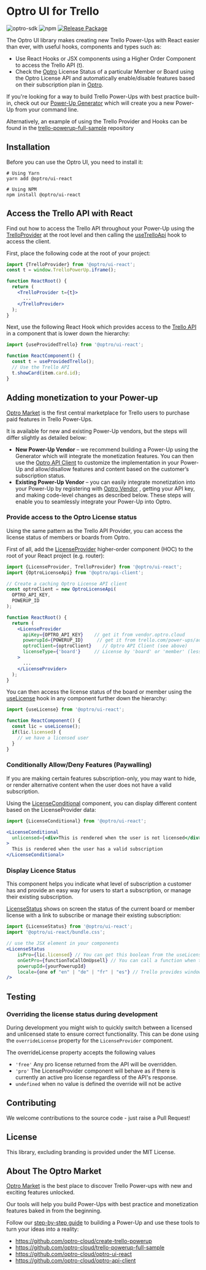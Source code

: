 # Optro UI for Trello
![optro-sdk](https://img.shields.io/badge/Optro-SDK-blue)
![npm](https://img.shields.io/npm/v/@optro/ui-react)
[![Release Package](https://github.com/optro-cloud/optro-ui-react/actions/workflows/main.yml/badge.svg)](https://github.com/optro-cloud/optro-ui-react/actions/workflows/main.yml)

The Optro UI library makes creating new Trello Power-Ups with React easier than ever, with useful hooks, components and types such as:
* Use React Hooks or JSX components using a Higher Order Component to access the Trello API (t).
* Check the [Optro](https://vendor.optro.cloud/) License Status of a particular Member or Board using the Optro License API and automatically enable/disable features based on their subscription plan in [Optro](https://www.optro.cloud/).

If you're looking for a way to build Trello Power-Ups with best practice built-in, check out our [Power-Up Generator](https://github.com/optro-cloud/create-trello-powerup) which will create you a new Power-Up from your command line.

Alternatively, an example of using the Trello Provider and Hooks can be found in the [trello-powerup-full-sample](https://github.com/optro-cloud/trello-powerup-full-sample/blob/main/src/router.tsx#L17) repository

## Installation

Before you can use the Optro UI, you need to install it:

```console
# Using Yarn
yarn add @optro/ui-react

# Using NPM
npm install @optro/ui-react
```

##  Access the Trello API with React

Find out how to access the Trello API throughout your Power-Up using the [TrelloProvider](https://github.com/optro-cloud/optro-ui-react/blob/main/src/trello-provider/TrelloProvider.tsx) at the root level and then calling the [useTrelloApi](https://github.com/optro-cloud/optro-ui-react/blob/main/src/use-trello-api/useTrelloApi.ts) hook to access the client.

First, place the following code at the root of your project:

```jsx
import {TrelloProvider} from '@optro/ui-react';
const t = window.TrelloPowerUp.iframe();

function ReactRoot() {
  return (
    <TrelloProvider t={t}>
      ...
    </TrelloProvider>
  );
}
```

Next, use the following React Hook which provides access to the [Trello API](https://developer.atlassian.com/cloud/trello/power-ups/client-library/getting-and-setting-data/) in a component that is lower down the hierarchy:

```jsx
import {useProvidedTrello} from '@optro/ui-react';

function ReactComponent() {
  const t = useProvidedTrello();
  // Use the Trello API
  t.showCard(item.card.id);
}
```

## Adding monetization to your Power-up

[Optro Market](https://www.optro.cloud) is the first central marketplace for Trello users to purchase paid features in Trello Power-Ups.

It is available for new and existing Power-Up vendors, but the steps will differ slightly as detailed below:
* **New Power-Up Vendor** – we recommend building a Power-Up using the Generator which will integrate the monetization features. You can then use the [Optro API Client](https://www.npmjs.com/package/@optro/api-client) to customize the implementation in your Power-Up and allow/disallow features and content based on the customer’s subscription status.
* **Existing Power-Up Vendor** – you can easily integrate monetization into your Power-Up by registering with [Optro Vendor](https://vendor.optro.cloud/apply) , getting your API key, and making code-level changes as described below. These steps will enable you to seamlessly integrate your Power-Up into Optro.

### Provide access to the Optro License status

Using the same pattern as the Trello API Provider, you can access the license status of members or boards from Optro.

First of all, add the [LicenseProvider](https://github.com/optro-cloud/optro-ui-react/blob/main/src/license-provider/LicenseProvider.tsx) higher-order component (HOC) to the root of your React project (e.g. router):

```jsx
import {LicenseProvider, TrelloProvider} from '@optro/ui-react';  
import {OptroLicenseApi} from '@optro/api-client';

// Create a caching Optro License API client
const optroClient = new OptroLicenseApi(
  OPTRO_API_KEY,
  POWERUP_ID
);

function ReactRoot() {
  return ( 
    <LicenseProvider
      apiKey={OPTRO_API_KEY}    // get it from vendor.optro.cloud
      powerupId={POWERUP_ID}     // get it from trello.com/power-ups/admin
      optroClient={optroClient}    // Optro API Client (see above)
      licenseType={'board'}     // License by 'board' or 'member' (less common)
    >
      ...
    </LicenseProvider>
  );
}
```

You can then access the license status of the board or member using the [useLicense](https://github.com/optro-cloud/optro-ui-react/blob/main/src/use-license/useLicense.ts) hook in any component further down the hierarchy:

```jsx
import {useLicense} from '@optro/ui-react';

function ReactComponent() {
  const lic = useLicense();
  if(lic.licensed) {
    // we have a licensed user
  }
}
```

### Conditionally Allow/Deny Features (Paywalling)

If you are making certain features subscription-only, you may want to hide, or render alternative content when the user does not have a valid subscription.

Using the [LicenseConditional](https://github.com/optro-cloud/optro-ui-react/blob/main/src/license-conditional/LicenseConditional.tsx) component, you can display different content based on the LicenseProvider data:

```jsx
import {LicenseConditional} from '@optro/ui-react';

<LicenseConditional
  unlicensed={<div>This is rendered when the user is not licensed</div>}
>
  This is rendered when the user has a valid subscription
</LicenseConditional>
```

### Display Licence Status

This component helps you indicate what level of subscription a customer has and provide an easy way for users to start a subscription, or manage their existing subscription.

[LicenseStatus](https://github.com/optro-cloud/optro-ui-react/blob/main/src/license-status/LicenseStatus.tsx) shows on screen the status of the current board or member license with a link to subscribe or manage their existing subscription:

```jsx
import {LicenseStatus} from '@optro/ui-react';
import '@optro/ui-react/bundle.css';

// use the JSX element in your components
<LicenseStatus
    isPro={lic.licensed} // You can get this boolean from the useLicense() hook
    onGetPro={functionToCallOnUpsell} // You can call a function when the user wants to upgrade (e.g. direct to Optro Listing page)
    powerupId={yourPowerupId}
    locale={one of "en" | "de" | "fr" | "es"} // Trello provides window.locale for this
/>
```
## Testing

### Overriding the license status during development
During development you might wish to quickly switch between a licensed and unlicensed state to ensure correct functionality.
This can be done using the ```overrideLicense``` property for the ```LicenseProvider``` component.

The overrideLicense property accepts the following values
* ```'free'```  Any pro license returned from the API will be overridden.
* ```'pro'```  The LicenseProvider component will behave as if there is currently an active pro license regardless of the API's response.
* ```undefined``` when no value is defined the override will not be active


## Contributing

We welcome contributions to the source code - just raise a Pull Request!

## License

This library, excluding branding is provided under the MIT License.

## About The Optro Market

[Optro Market](https://www.optro.cloud) is the best place to discover Trello Power-ups with new and exciting features unlocked.

Our tools will help you build Power-Ups with best practice and monetization features baked in from the beginning.  

Follow our [step-by-step guide](https://vendor.optro.cloud/build-trello-powerup) to building a Power-Up and use these tools to turn your ideas into a reality:
* https://github.com/optro-cloud/create-trello-powerup
* https://github.com/optro-cloud/trello-powerup-full-sample
* https://github.com/optro-cloud/optro-ui-react
* https://github.com/optro-cloud/optro-api-client